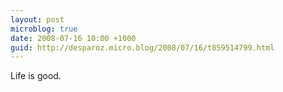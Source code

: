 ```yaml
---
layout: post
microblog: true
date: 2008-07-16 10:00 +1000
guid: http://desparoz.micro.blog/2008/07/16/t859514799.html
---
```

Life is good.
